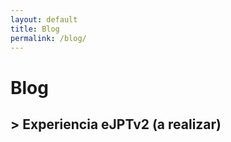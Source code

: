 ```yaml
---
layout: default
title: Blog
permalink: /blog/
---
```


# Blog

## > Experiencia eJPTv2 (a realizar)
